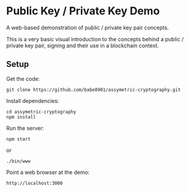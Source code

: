 # Public Key / Private Key Demo

A web-based demonstration of public / private key pair concepts.

This is a very basic visual introduction to the concepts behind a public / private key pair, signing and their use in a blockchain context.

## Setup

Get the code:

```
git clone https://github.com/babe8901/assymetric-cryptography.git
```

Install dependencies:

```
cd assymetric-cryptography
npm install
```

Run the server:

```
npm start
```

or

```
./bin/www
```

Point a web browser at the demo:

```
http://localhost:3000
```
